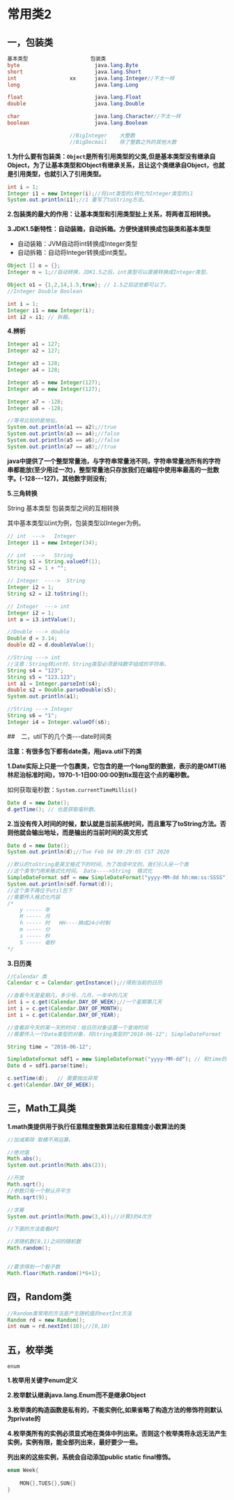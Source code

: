 # 常用类2

## 一，包装类

```java
基本类型					包装类
byte						java.lang.Byte
short						java.lang.Short
int					xx		java.lang.Integer//不太一样	
long						java.lang.Long

float						java.lang.Float
double						java.lang.Double

char						java.lang.Character//不太一样
boolean						java.lang.Boolean

					//BigInteger	大整数
					//BigDecmail	除了整数之外的其他大数
```

**1.为什么要有包装类：`Object`是所有引用类型的父类,但是基本类型没有继承自Object，为了让基本类型和Object有继承关系，且让这个类继承自Object，也就是引用类型，也就引入了引用类型。**

````java
int i = 1;
Integer i1 = new Integer(i);//将int类型的i转化为Integer类型的i1
System.out.println(i1);//1 重写了toString方法。
````

**2.包装类的最大的作用：让基本类型和引用类型扯上关系，将两者互相转换。**

**3.JDK1.5新特性：自动装箱，自动拆箱。方便快速转换成包装类和基本类型**

+ 自动装箱：JVM自动将int转换成Integer类型
+ 自动拆箱：自动将Integer转换成int类型。

```java
Object [] o = {};
Integer n = 1;//自动转换，JDK1.5之后，int类型可以直接转换成Integer类型。

Object o1 = {1,2,14,1.5,true}; // 1.5之后这些都可以了。
//Integer Double Boolean

int i = 1;
Integer i1 = new Integer(i);
int i2 = i1; // 拆箱。
```

**4.辨析**

```java
Integer a1 = 127;
Integer a2 = 127;

Integer a3 = 128;
Integer a4 = 128;

Integer a5 = new Integer(127);
Integer a6 = new Integer(127);

Integer a7 = -128;
Integer a8 = -128;

//等号比较的是地址。
System.out.println(a1 == a2);//true  
System.out.println(a3 == a4);//false 
System.out.println(a5 == a6);//false 
System.out.println(a7 == a8);//true  
```

**java中提供了一个整型常量池，与字符串常量池不同，字符串常量池所有的字符串都能放(至少用过一次)，整型常量池只存放我们在编程中使用率最高的一批数字。(-128---127)，其他数字则没有;**

**5.三角转换**

String   基本类型   包装类型之间的互相转换

其中基本类型以int为例，包装类型以Integer为例。

```java
// int  --->   Integer
Integer i1 = new Integer(34);

// int  --->   String
String s1 = String.valueOf(1);
String s2 = 1 + "";

// Integer  ---->  String
Integer i2 = 1;
String s2 = i2.toString();

// Integer  ---> int
Integer i2 = 1;
int a = i3.intValue();

//Double ---> double
Double d = 3.14;
double d2 = d.doubleValue();

//String ---> int
//注意：String转int时，String类型必须是纯数字组成的字符串。
String s4 = "123";
String s5 = "123.123";
int a1 = Integer.parseInt(s4);
double s2 = Double.parseDouble(s5);
System.out.println(a1);

//String ---> Integer
String s6 = "1";
Integer i4 = Integer.valueOf(s6);
```

##　二，util下的几个类---date时间类

**注意：有很多包下都有date类，用java.util下的类**

**1.Date实际上只是一个包裹类，它包含的是一个long型的数据，表示的是GMT(格林尼治标准时间)，1970-1-1日00:00:00到fix现在这个点的毫秒数。**

如何获取毫秒数：`System.currentTimeMillis()`

```java
Date d = new Date();
d.getTime(); // 也是获取毫秒数。
```

**2.当没有传入时间的时候，默认就是当前系统时间，而且重写了toString方法。否则他就会输出地址，而是输出的当前时间的英文形式**

```java
Date d = new Date();
System.out.println(d);//Tue Feb 04 09:29:05 CST 2020

//默认的toString是英文格式下的时间，为了改成中文的，我们引入另一个类
//这个类专门用来格式化时间。 Date---->String  格式化
SimpleDateFormat sdf = new SimpleDateFormat("yyyy-MM-dd hh:mm:ss:SSSS");//按照这个格式输出。 
System.out.println(sdf.format(d));
//这个类不再位于util包下
//需要传入格式化内容
/*
	y ----- 年
	M ----- 月
	h ----- 时	HH----换成24小时制
	m ----- 分
	s ----- 秒
	S ----- 毫秒
*/
```

**3.日历类**

```java
//Calendar 类
Calendar c = Calendar.getInstance();//得到当前的日历

//查看今天是星期几，多少号，几月，一年中的几天
int i = c.get(Calendar.DAY_OF_WEEK);//一个星期第几天
int i = c.get(Calendar.DAY_OF_MONTH);
int i = c.get(Calendar.DAY_OF_YEAR);

//查看非今天的某一天的时间：给日历对象设置一个查询时间
//需要传入一个Date类型的对象，将String类型的"2018-06-12"; SimpleDateFormat	String ---->Date 解析

String time = "2016-06-12";

SimpleDateFormat sdf1 = new SimpleDateFormat("yyyy-MM-dd"); // 和time的格式一致
Date d = sdf1.parse(time);

c.setTime(d);   // 需要抛出异常
c.get(Calendar.DAY_OF_WEEK);
```

## 三，Math工具类

**1.math类提供用于执行任意精度整数算法和任意精度小数算法的类**

```java
//加减乘除 取模不用运算。

//绝对值
Math.abs();
System.out.println(Math.abs(2));

//开放
Math.sqrt();
//参数只有一个默认开平方
Math.sqrt(9);

//求幂
System.out.println(Math.pow(3,4));//计算3的4次方

//下面的方法查看API

//求随机数[0,1)之间的随机数
Math.random();


//要求得到一个骰子数
Math.floor(Math.random()*6+1);
```

## 四，Random类

```java
//Random类常用的方法是产生随机值的nextInt方法
Random rd = new Random(); 
int num = rd.nextInt(10);//[0,10)
```



## 五，枚举类

`enum`

**1.枚举用关键字enum定义**

**2.枚举默认继承java.lang.Enum而不是继承Object**

**3.枚举类的构造函数是私有的，不能实例化,如果省略了构造方法的修饰符则默认为private的**

**4.枚举类所有的实例必须显式地在类体中列出来。否则这个枚举类将永远无法产生实例，实例有限，能全部列出来，最好要少一些。**

**列出来的这些实例，系统会自动添加public static final修饰。**

```java
enum Week{
    
    MON{},TUES{},SUN{}
}
```







